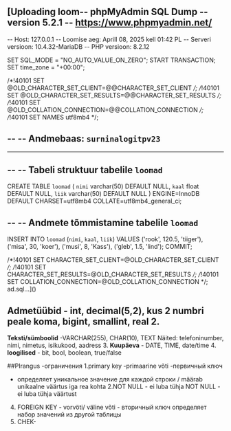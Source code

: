 



[Uploading loom-- phpMyAdmin SQL Dump
-- version 5.2.1
-- https://www.phpmyadmin.net/
--
-- Host: 127.0.0.1
-- Loomise aeg: Aprill 08, 2025 kell 01:42 PL
-- Serveri versioon: 10.4.32-MariaDB
-- PHP versioon: 8.2.12

SET SQL_MODE = "NO_AUTO_VALUE_ON_ZERO";
START TRANSACTION;
SET time_zone = "+00:00";


/*!40101 SET @OLD_CHARACTER_SET_CLIENT=@@CHARACTER_SET_CLIENT */;
/*!40101 SET @OLD_CHARACTER_SET_RESULTS=@@CHARACTER_SET_RESULTS */;
/*!40101 SET @OLD_COLLATION_CONNECTION=@@COLLATION_CONNECTION */;
/*!40101 SET NAMES utf8mb4 */;

--
-- Andmebaas: `surninalogitpv23`
--

-- --------------------------------------------------------

--
-- Tabeli struktuur tabelile `loomad`
--

CREATE TABLE `loomad` (
  `nimi` varchar(50) DEFAULT NULL,
  `kaal` float DEFAULT NULL,
  `liik` varchar(50) DEFAULT NULL
) ENGINE=InnoDB DEFAULT CHARSET=utf8mb4 COLLATE=utf8mb4_general_ci;

--
-- Andmete tõmmistamine tabelile `loomad`
--

INSERT INTO `loomad` (`nimi`, `kaal`, `liik`) VALUES
('rook', 120.5, 'tiiger'),
('misa', 30, 'koer'),
('musi', 8, 'Кass'),
('gleb', 1.5, 'lind');
COMMIT;

/*!40101 SET CHARACTER_SET_CLIENT=@OLD_CHARACTER_SET_CLIENT */;
/*!40101 SET CHARACTER_SET_RESULTS=@OLD_CHARACTER_SET_RESULTS */;
/*!40101 SET COLLATION_CONNECTION=@OLD_COLLATION_CONNECTION */;
ad.sql…]()

## Admetüübid - int, decimal(5,2), kus 2 numbri peale koma, bigint, smallint, real 2.
**Teksti/sümboolid** -VARCHAR(255), CHAR(10), TEXT 
Näited: telefoninumber, nimi, nimetus, isikukood, aadress 
3. **Kuupäeva** - DATE, TIME, date/time 
4. **loogilised** - bit, bool, boolean, true/false


##PIrangus -ограничения
1.primary key -primaarine võti -первичный ключ
- определяет уникальное значение для каждой строки / määrab unikaalne väärtus iga rea kohta
2.NOT NULL - ei luba tühja 
NOT NULL - ei luba tühja väärtust
4. FOREIGN KEY - vorvöti/ väline võti - вторичный ключ
  определяет набор значений из другой таблицы
  5. CHEK-

